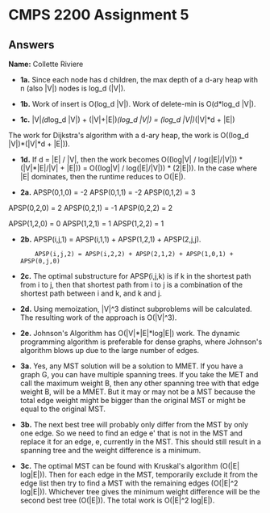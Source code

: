 # CMPS 2200 Assignment 5
## Answers

**Name:** Collette Riviere


- **1a.** Since each node has d children, the max depth of a d-ary heap with n (also |V|) nodes is log_d (|V|).


- **1b.** Work of insert is O(log_d |V|). Work of delete-min is O(d*log_d |V|).


- **1c.** |V|*(d*log_d |V|) + (|V|+|E|)*(log_d |V|) = (log_d |V|)*(|V|*d + |E|)

The work for Dijkstra's algorithm with a d-ary heap, the work is O((log_d |V|)*(|V|*d + |E|)).


- **1d.** If d = |E| / |V|, then the work becomes O((log|V| / log(|E|/|V|)) * (|V|*|E|/|V| + |E|)) = O((log|V| / log(|E|/|V|)) * (2|E|)). In the case where |E| dominates, then the runtime reduces to O(|E|).


- **2a.** 
APSP(0,1,0) = -2
APSP(0,1,1) = -2
APSP(0,1,2) = 3

APSP(0,2,0) = 2
APSP(0,2,1) = -1
APSP(0,2,2) = 2

APSP(1,2,0) = 0
APSP(1,2,1) = 1
APSP(1,2,2) = 1


- **2b.** APSP(i,j,1) = APSP(i,1,1) + APSP(1,2,1) + APSP(2,j,j). 

          APSP(i,j,2) = APSP(i,2,2) + APSP(2,1,2) + APSP(1,0,1) + APSP(0,j,0)


- **2c.** The optimal substructure for APSP(i,j,k) is if k in the shortest path from i to j, then that shortest path from i to j is a combination of the shortest path between i and k, and k and j.


- **2d.** Using memoization, |V|^3 distinct subproblems will be calculated. The resulting work of the approach is O(|V|^3).


- **2e.** Johnson's Algorithm has O(|V|*|E|*log|E|) work. The dynamic programming algorithm is preferable for dense graphs, where Johnson's algorithm blows up due to the large number of edges.


- **3a.** Yes, any MST solution will be a solution to MMET. If you have a graph G, you can have multiple spanning trees. If you take the MET and call the maximum weight B, then any other spanning tree with that edge weight B, will be a MMET. But it may or may not be a MST because the total edge weight might be bigger than the original MST or might be equal to the original MST.


- **3b.** The next best tree will probably only differ from the MST by only one edge. So we need to find an edge e' that is not in the MST and replace it for an edge, e, currently in the MST. This should still result in a spanning tree and the weight difference is a minimum. 


- **3c.** The optimal MST can be found with Kruskal's algorithm (O(|E| log|E|)). Then for each edge in the MST, temporarily exclude it from the edge list then try to find a MST with the remaining edges (O(|E|^2 log|E|)). Whichever tree gives the minimum weight difference will be the second best tree (O(|E|)). The total work is O(|E|^2 log|E|).
